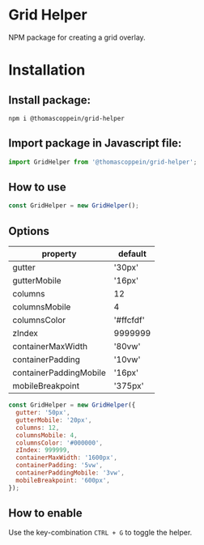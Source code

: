 # Grid Helper

NPM package for creating a grid overlay.

# Installation

## Install package:

```
npm i @thomascoppein/grid-helper
```

## Import package in Javascript file:

```javascript
import GridHelper from '@thomascoppein/grid-helper';
```

## How to use

```javascript
const GridHelper = new GridHelper();
```

## Options

| property               | default   |
| ---------------------- | --------- |
| gutter                 | '30px'    |
| gutterMobile           | '16px'    |
| columns                | 12        |
| columnsMobile          | 4         |
| columnsColor           | '#ffcfdf' |
| zIndex                 | 9999999   |
| containerMaxWidth      | '80vw'    |
| containerPadding       | '10vw'    |
| containerPaddingMobile | '16px'    |
| mobileBreakpoint       | '375px'   |

```javascript
const GridHelper = new GridHelper({
  gutter: '50px',
  gutterMobile: '20px',
  columns: 12,
  columnsMobile: 4,
  columnsColor: '#000000',
  zIndex: 999999,
  containerMaxWidth: '1600px',
  containerPadding: '5vw',
  containerPaddingMobile: '3vw',
  mobileBreakpoint: '600px',
});
```

## How to enable

Use the key-combination `CTRL + G` to toggle the helper.
